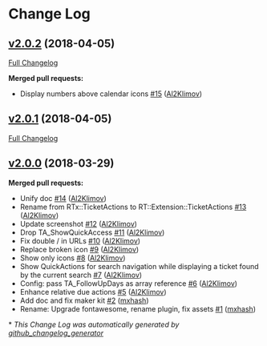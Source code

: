 # Change Log

## [v2.0.2](https://github.com/NETWAYS/rt-extension-ticketactions/tree/v2.0.2) (2018-04-05)
[Full Changelog](https://github.com/NETWAYS/rt-extension-ticketactions/compare/v2.0.1...v2.0.2)

**Merged pull requests:**

- Display numbers above calendar icons [\#15](https://github.com/NETWAYS/rt-extension-ticketactions/pull/15) ([Al2Klimov](https://github.com/Al2Klimov))

## [v2.0.1](https://github.com/NETWAYS/rt-extension-ticketactions/tree/v2.0.1) (2018-04-05)
[Full Changelog](https://github.com/NETWAYS/rt-extension-ticketactions/compare/v2.0.0...v2.0.1)

## [v2.0.0](https://github.com/NETWAYS/rt-extension-ticketactions/tree/v2.0.0) (2018-03-29)
**Merged pull requests:**

- Unify doc [\#14](https://github.com/NETWAYS/rt-extension-ticketactions/pull/14) ([Al2Klimov](https://github.com/Al2Klimov))
- Rename from RTx::TicketActions to RT::Extension::TicketActions [\#13](https://github.com/NETWAYS/rt-extension-ticketactions/pull/13) ([Al2Klimov](https://github.com/Al2Klimov))
- Update screenshot [\#12](https://github.com/NETWAYS/rt-extension-ticketactions/pull/12) ([Al2Klimov](https://github.com/Al2Klimov))
- Drop TA\_ShowQuickAccess [\#11](https://github.com/NETWAYS/rt-extension-ticketactions/pull/11) ([Al2Klimov](https://github.com/Al2Klimov))
- Fix double / in URLs [\#10](https://github.com/NETWAYS/rt-extension-ticketactions/pull/10) ([Al2Klimov](https://github.com/Al2Klimov))
- Replace broken icon [\#9](https://github.com/NETWAYS/rt-extension-ticketactions/pull/9) ([Al2Klimov](https://github.com/Al2Klimov))
- Show only icons [\#8](https://github.com/NETWAYS/rt-extension-ticketactions/pull/8) ([Al2Klimov](https://github.com/Al2Klimov))
- Show QuickActions for search navigation while displaying a ticket found by the current search [\#7](https://github.com/NETWAYS/rt-extension-ticketactions/pull/7) ([Al2Klimov](https://github.com/Al2Klimov))
- Config: pass TA\_FollowUpDays as array reference [\#6](https://github.com/NETWAYS/rt-extension-ticketactions/pull/6) ([Al2Klimov](https://github.com/Al2Klimov))
- Enhance relative due actions [\#5](https://github.com/NETWAYS/rt-extension-ticketactions/pull/5) ([Al2Klimov](https://github.com/Al2Klimov))
- Add doc and fix maker kit [\#2](https://github.com/NETWAYS/rt-extension-ticketactions/pull/2) ([mxhash](https://github.com/mxhash))
- Rename: Upgrade fontawesome, rename plugin, fix assets [\#1](https://github.com/NETWAYS/rt-extension-ticketactions/pull/1) ([mxhash](https://github.com/mxhash))



\* *This Change Log was automatically generated by [github_changelog_generator](https://github.com/skywinder/Github-Changelog-Generator)*
